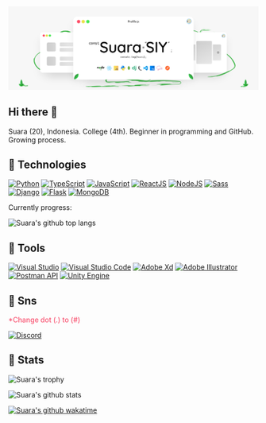 ![Suara's Banner](images/suara-banner.png)

## Hi there 👋

Suara (20), Indonesia. College (4th). Beginner in programming and GitHub. Growing process.

## 🌱 Technologies

[![Python](http://img.shields.io/badge/-Python-3773A6?style=for-the-badge&logo=python&labelColor=F8F8F8)](https://www.python.org/)
[![TypeScript](http://img.shields.io/badge/-TypeScript-3178C6?style=for-the-badge&logo=typescript&labelColor=F8F8F8)](https://www.typescriptlang.org/)
[![JavaScript](http://img.shields.io/badge/-JavaScript-F7DF1E?style=for-the-badge&logo=javascript&labelColor=black)](https://www.javascript.com/)
[![ReactJS](http://img.shields.io/badge/-ReactJS-0DBDF0?style=for-the-badge&logo=react&labelColor=black)](https://reactjs.org/)
[![NodeJS](http://img.shields.io/badge/-NodeJS-58B84E?style=for-the-badge&logo=node.js&labelColor=black)](https://nodejs.org/en/)
[![Sass](http://img.shields.io/badge/-Sass-CD669A?style=for-the-badge&logo=sass&labelColor=F8F8F8)](https://sass-lang.com/)
[![Django](http://img.shields.io/badge/-Django-2BA977?style=for-the-badge&logo=django)](https://www.djangoproject.com/)
[![Flask](http://img.shields.io/badge/-Flask-F8F8F8?style=for-the-badge&logo=flask&labelColor=black)](https://flask.palletsprojects.com/en/1.1.x/)
[![MongoDB](http://img.shields.io/badge/-MongoDB-49A24C?style=for-the-badge&logo=mongodb&labelColor=F8F8F8)](https://www.mongodb.com/)

Currently progress:

![Suara's github top langs](https://github-readme-stats.vercel.app/api/top-langs/?username=suarasiy&layout=compact&theme=dracula&hide_border=true)

## 🌱 Tools

[![Visual Studio](http://img.shields.io/badge/-Visual_Studio-5C2D91?style=for-the-badge&logo=Visual-Studio)](https://visualstudio.microsoft.com/)
[![Visual Studio Code](http://img.shields.io/badge/-Visual_Studio_Code-007ACC?style=for-the-badge&logo=Visual-Studio-Code)](https://code.visualstudio.com/)
[![Adobe Xd](http://img.shields.io/badge/-Adobe_Xd-FF61F6?style=for-the-badge&logo=adobe-xd&logoColor=black)](https://www.adobe.com/products/xd.html)
[![Adobe Illustrator](http://img.shields.io/badge/-Adobe_Illustrator-FF9A00?style=for-the-badge&logo=adobe-illustrator&logoColor=black)](https://www.adobe.com/products/illustrator.html)
[![Postman API](http://img.shields.io/badge/-Postman-FF6C37?style=for-the-badge&logo=postman&logoColor=white)](https://www.postman.com/)
[![Unity Engine](http://img.shields.io/badge/-Unity-000?style=for-the-badge&logo=unity&logoColor=white)](https://unity.com/)

## 🌱 Sns

<p style="color: #F95774; font-weight: 500">*Change dot (.) to (#)</p>

[![Discord](http://img.shields.io/badge/-Suara.6359-7289DA?style=for-the-badge&logo=discord&logoColor=white)](https://discord.com/)


## 🌱 Stats

![Suara's trophy](https://github-profile-trophy.vercel.app/?username=suarasiy&theme=dracula&margin-w=15&margin-h=15&column&no-frame=true)

![Suara's github stats](https://github-readme-stats.vercel.app/api?username=suarasiy&show_icons=true&theme=dracula&hide_border=true)

[![Suara's github wakatime](https://github-readme-stats.vercel.app/api/wakatime?username=suarasiy&theme=dracula&hide_border=true&layout=compact)](https://wakatime.com/@suarasiy)
<!-- ## Time -->
<!-- [![Suara's wakatime tracker](https://wakatime.com/badge/github/suarasiy/suarasiy.svg)](https://wakatime.com/badge/github/suarasiy/suarasiy) -->

<!--
**suarasiy/suarasiy** is a ✨ _special_ ✨ repository because its `README.md` (this file) appears on your GitHub profile.

Here are some ideas to get you started:

- 🔭 I’m currently working on ...
- 🌱 I’m currently learning ...
- 👯 I’m looking to collaborate on ...
- 🤔 I’m looking for help with ...
- 💬 Ask me about ...
- 📫 How to reach me: ...
- 😄 Pronouns: ...
- ⚡ Fun fact: ...
-->
